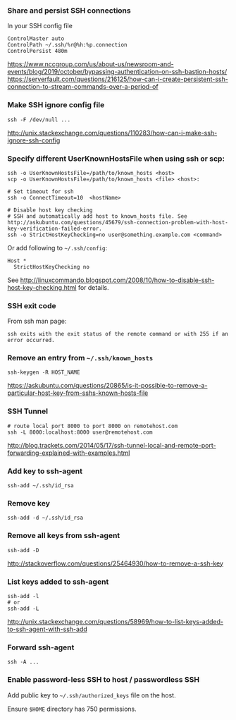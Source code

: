 ### Share and persist SSH connections

In your SSH config file

```
ControlMaster auto
ControlPath ~/.ssh/%r@%h:%p.connection
ControlPersist 480m
```

https://www.nccgroup.com/us/about-us/newsroom-and-events/blog/2019/october/bypassing-authentication-on-ssh-bastion-hosts/
https://serverfault.com/questions/216125/how-can-i-create-persistent-ssh-connection-to-stream-commands-over-a-period-of


### Make SSH ignore config file

```
ssh -F /dev/null ...
```

http://unix.stackexchange.com/questions/110283/how-can-i-make-ssh-ignore-ssh-config


### Specify different UserKnownHostsFile when using ssh or scp:

```
ssh -o UserKnownHostsFile=/path/to/known_hosts <host>
scp -o UserKnownHostsFile=/path/to/known_hosts <file> <host>:

# Set timeout for ssh
ssh -o ConnectTimeout=10  <hostName>

# Disable host key checking
# SSH and automatically add host to known_hosts file. See http://askubuntu.com/questions/45679/ssh-connection-problem-with-host-key-verification-failed-error.
ssh -o StrictHostKeyChecking=no user@something.example.com <command>
```

Or add following to `~/.ssh/config`:

```
Host *
  StrictHostKeyChecking no
```

See http://linuxcommando.blogspot.com/2008/10/how-to-disable-ssh-host-key-checking.html for details.


### SSH exit code

From ssh man page:

```
ssh exits with the exit status of the remote command or with 255 if an error occurred.
```


### Remove an entry from `~/.ssh/known_hosts`

```
ssh-keygen -R HOST_NAME
```

https://askubuntu.com/questions/20865/is-it-possible-to-remove-a-particular-host-key-from-sshs-known-hosts-file


### SSH Tunnel

```
# route local port 8000 to port 8000 on remotehost.com
ssh -L 8000:localhost:8000 user@remotehost.com
```

http://blog.trackets.com/2014/05/17/ssh-tunnel-local-and-remote-port-forwarding-explained-with-examples.html


### Add key to ssh-agent

```
ssh-add ~/.ssh/id_rsa
```


### Remove key

```
ssh-add -d ~/.ssh/id_rsa
```


### Remove all keys from ssh-agent

```
ssh-add -D
```

http://stackoverflow.com/questions/25464930/how-to-remove-a-ssh-key


### List keys added to ssh-agent
```
ssh-add -l
# or
ssh-add -L
```
http://unix.stackexchange.com/questions/58969/how-to-list-keys-added-to-ssh-agent-with-ssh-add


### Forward ssh-agent
```
ssh -A ...
```


### Enable password-less SSH to host / passwordless SSH

Add public key to `~/.ssh/authorized_keys` file on the host.

Ensure `$HOME` directory has 750 permissions.